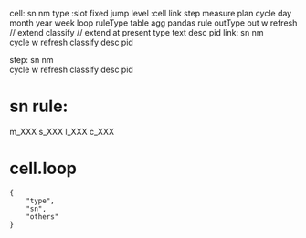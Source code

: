 cell:
    sn 
    nm
    type :slot fixed jump 
    level :cell link step measure plan 
    cycle day month year week 
    loop
    ruleType table agg pandas 
    rule
    outType
    out 
    w 
    refresh // extend
    classify  // extend  at present type text 
    desc 
    pid
link:
    sn 
    nm  
    cycle 
    w 
    refresh 
    classify
    desc
    pid

step:
    sn 
    nm  
    cycle 
    w 
    refresh 
    classify 
    desc
    pid

# sn rule:
m_XXX
s_XXX
l_XXX
c_XXX

# cell.loop 
    {
        "type",
        "sn",
        "others"
    }

